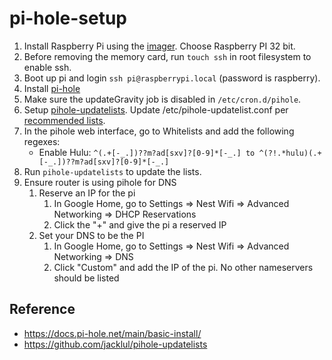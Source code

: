 # pi-hole-setup

1. Install Raspberry Pi using the [imager](https://www.raspberrypi.org/software/). Choose Raspberry PI 32 bit.
1. Before removing the memory card, run `touch ssh` in root filesystem to enable ssh.
1. Boot up pi and login `ssh pi@raspberrypi.local` (password is raspberry).
1. Install [pi-hole](https://docs.pi-hole.net/main/basic-install/)
1. Make sure the updateGravity job is disabled in `/etc/cron.d/pihole`.
1. Setup [pihole-updatelists](https://github.com/jacklul/pihole-updatelists). Update /etc/pihole-updatelist.conf per [recommended lists](https://github.com/jacklul/pihole-updatelists#recommended-lists).
2. In the pihole web interface, go to Whitelists and add the following regexes:
    - Enable Hulu: `^(.+[-_.])??m?ad[sxv]?[0-9]*[-_.] to ^(?!.*hulu)(.+[-_.])??m?ad[sxv]?[0-9]*[-_.]`
4. Run `pihole-updatelists` to update the lists.
5. Ensure router is using pihole for DNS
    1. Reserve an IP for the pi
        1. In Google Home, go to Settings => Nest Wifi => Advanced Networking => DHCP Reservations
        1. Click the "+" and give the pi a reserved IP
    1. Set your DNS to be the PI
        1. In Google Home, go to Settings => Nest Wifi => Advanced Networking => DNS
        1. Click "Custom" and add the IP of the pi. No other nameservers should be listed


## Reference

- https://docs.pi-hole.net/main/basic-install/
- https://github.com/jacklul/pihole-updatelists

